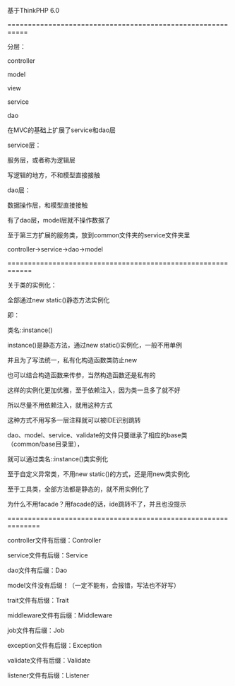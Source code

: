 基于ThinkPHP 6.0

===========================================================

分层：

controller

model

view

service

dao

在MVC的基础上扩展了service和dao层

service层：

服务层，或者称为逻辑层

写逻辑的地方，不和模型直接接触

dao层：

数据操作层，和模型直接接触

有了dao层，model层就不操作数据了

至于第三方扩展的服务类，放到common文件夹的service文件夹里


controller->service->dao->model

============================================================

关于类的实例化：

全部通过new static()静态方法实例化

即：

类名::instance()

instance()是静态方法，通过new static()实例化，一般不用单例

并且为了写法统一，私有化构造函数类防止new

也可以结合构造函数来传参，当然构造函数还是私有的


这样的实例化更加优雅，至于依赖注入，因为类一旦多了就不好

所以尽量不用依赖注入，就用这种方式

这种方式不用写多一层注释就可以被IDE识别跳转

dao、model、service、validate的文件只要继承了相应的base类（common/base目录里），

就可以通过类名::instance()类实例化

至于自定义异常类，不用new static()的方式，还是用new类实例化

至于工具类，全部方法都是静态的，就不用实例化了

为什么不用facade？用facade的话，ide跳转不了，并且也没提示

==============================================================

controller文件有后缀：Controller

service文件有后缀：Service

dao文件有后缀：Dao

model文件没有后缀！（一定不能有，会报错，写法也不好写）

trait文件有后缀：Trait

middleware文件有后缀：Middleware

job文件有后缀：Job

exception文件有后缀：Exception

validate文件有后缀：Validate

listener文件有后缀：Listener






